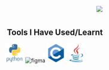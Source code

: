 <p align="center">
  <img src="https://capsule-render.vercel.app/api?type=rounded-&color=0:c2e59c,100:64b3f4&text=Hello%20Everyone!&fontColor=271b67&height=100&section=header"/>
</p>

<h1 align="center">

<h2> &nbsp;Tools I Have Used/Learnt</h2>
<p align="left"> 
  <img src="https://raw.githubusercontent.com/devicons/devicon/master/icons/python/python-original-wordmark.svg" alt="python" width="50" height="50" />
  <img src="https://cdn.jsdelivr.net/gh/devicons/devicon/icons/figma/figma-original.svg" alt="figma" width="50" height="50"/>
  <img src="https://raw.githubusercontent.com/devicons/devicon/master/icons/c/c-original.svg" alt="c" width="50" height="50"/>
  <img src="https://raw.githubusercontent.com/devicons/devicon/master/icons/java/java-original.svg" alt="java" width="50" height="50"/>
  </p>
<!--
**shuamamine/shuamamine** is a ✨ _special_ ✨ repository because its `README.md` (this file) appears on your GitHub profile.

Here are some ideas to get you started:

- 🔭 I’m currently working on ...
- 🌱 I’m currently learning ...
- 👯 I’m looking to collaborate on ...
- 🤔 I’m looking for help with ...
- 💬 Ask me about ...
- 📫 How to reach me: ...
- 😄 Pronouns: ...
- ⚡ Fun fact: ...
-->
